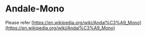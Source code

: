 # Andale-Mono

Please refer [https://en.wikipedia.org/wiki/Andal%C3%A9_Mono](https://en.wikipedia.org/wiki/Andal%C3%A9_Mono)
